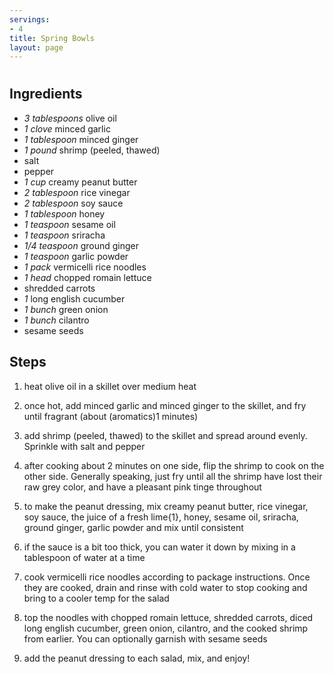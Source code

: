 ```yaml
---
servings:
- 4
title: Spring Bowls
layout: page
---
```


# 

## Ingredients
- *3 tablespoons* olive oil
- *1 clove* minced garlic
- *1 tablespoon* minced ginger
- *1 pound* shrimp (peeled, thawed)
- salt
- pepper
- *1 cup* creamy peanut butter
- *2 tablespoon* rice vinegar
- *2 tablespoon* soy sauce
- *1 tablespoon* honey
- *1 teaspoon* sesame oil
- *1 teaspoon* sriracha
- *1/4 teaspoon* ground ginger
- *1 teaspoon* garlic powder
- *1 pack* vermicelli rice noodles
- *1 head* chopped romain lettuce
- shredded carrots
- *1* long english cucumber
- *1 bunch* green onion
- *1 bunch* cilantro
- sesame seeds

## Steps
1. heat olive oil in a skillet over medium heat

2. once hot, add minced garlic and minced ginger to the skillet, and fry until
fragrant (about (aromatics)1 minutes)

3. add shrimp (peeled, thawed) to the skillet and spread around evenly. Sprinkle
with salt and pepper

4. after cooking about 2 minutes on one side, flip the shrimp to cook on the
other side. Generally speaking, just fry until all the shrimp have lost their
raw grey color, and have a pleasant pink tinge throughout

5. to make the peanut dressing, mix creamy peanut butter, rice vinegar, soy
sauce, the juice of a fresh lime{1}, honey, sesame oil, sriracha, ground ginger,
garlic powder and mix until consistent

6. if the sauce is a bit too thick, you can water it down by mixing in a
tablespoon of water at a time

7. cook vermicelli rice noodles according to package instructions. Once they are
cooked, drain and rinse with cold water to stop cooking and bring to a cooler
temp for the salad

8. top the noodles with chopped romain lettuce, shredded carrots, diced long
english cucumber, green onion, cilantro, and the cooked shrimp from earlier. You
can optionally garnish with sesame seeds

9. add the peanut dressing to each salad, mix, and enjoy!

